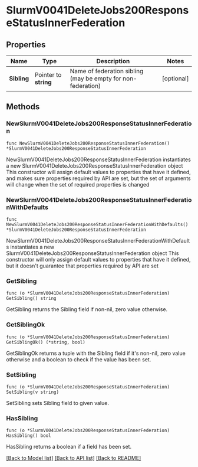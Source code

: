 # SlurmV0041DeleteJobs200ResponseStatusInnerFederation

## Properties

Name | Type | Description | Notes
------------ | ------------- | ------------- | -------------
**Sibling** | Pointer to **string** | Name of federation sibling (may be empty for non-federation) | [optional] 

## Methods

### NewSlurmV0041DeleteJobs200ResponseStatusInnerFederation

`func NewSlurmV0041DeleteJobs200ResponseStatusInnerFederation() *SlurmV0041DeleteJobs200ResponseStatusInnerFederation`

NewSlurmV0041DeleteJobs200ResponseStatusInnerFederation instantiates a new SlurmV0041DeleteJobs200ResponseStatusInnerFederation object
This constructor will assign default values to properties that have it defined,
and makes sure properties required by API are set, but the set of arguments
will change when the set of required properties is changed

### NewSlurmV0041DeleteJobs200ResponseStatusInnerFederationWithDefaults

`func NewSlurmV0041DeleteJobs200ResponseStatusInnerFederationWithDefaults() *SlurmV0041DeleteJobs200ResponseStatusInnerFederation`

NewSlurmV0041DeleteJobs200ResponseStatusInnerFederationWithDefaults instantiates a new SlurmV0041DeleteJobs200ResponseStatusInnerFederation object
This constructor will only assign default values to properties that have it defined,
but it doesn't guarantee that properties required by API are set

### GetSibling

`func (o *SlurmV0041DeleteJobs200ResponseStatusInnerFederation) GetSibling() string`

GetSibling returns the Sibling field if non-nil, zero value otherwise.

### GetSiblingOk

`func (o *SlurmV0041DeleteJobs200ResponseStatusInnerFederation) GetSiblingOk() (*string, bool)`

GetSiblingOk returns a tuple with the Sibling field if it's non-nil, zero value otherwise
and a boolean to check if the value has been set.

### SetSibling

`func (o *SlurmV0041DeleteJobs200ResponseStatusInnerFederation) SetSibling(v string)`

SetSibling sets Sibling field to given value.

### HasSibling

`func (o *SlurmV0041DeleteJobs200ResponseStatusInnerFederation) HasSibling() bool`

HasSibling returns a boolean if a field has been set.


[[Back to Model list]](../README.md#documentation-for-models) [[Back to API list]](../README.md#documentation-for-api-endpoints) [[Back to README]](../README.md)


